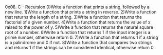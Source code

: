 0x08. C - Recursion
0)Write a function that prints a string, followed by a new line.
1)Write a function that prints a string in reverse.
2)Write a function that returns the length of a string.
3)Write a function that returns the factorial of a given number.
4)Write a function that returns the value of x raised to the power of y.
5)Write a function that returns the natural square root of a number.
6)Write a function that returns 1 if the input integer is a prime number, otherwise return 0.
7)Write a function that returns 1 if a string is a palindrome and 0 if not.
8)Write a function that compares two strings and returns 1 if the strings can be considered identical, otherwise return 0.
